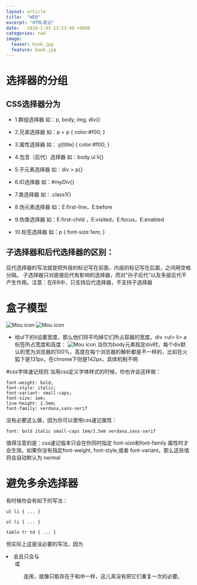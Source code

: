 ```yaml
---
layout: article
title:  "WEB"
excerpt: "HTML笔记"
date:   2018-1-03 13:53:40 +0800
categories: rwd
image:
  teaser: book.jpg
  feature: book.jpg
---
```

# 选择器的分组
## CSS选择器分为
- 1.群组选择器  如：p, body, img, div{}

- 2.兄弟选择器  如：p + p { color:#f00; }

- 3.属性选择器  如： p[title] { color:#f00; }

- 4.包含（后代）选择器  如：body ul li{}

- 5.子元素选择器 如：div > p{}

- 6.ID选择器  如：#myDiv{}

- 7.类选择器  如：.class1{}

- 8.伪元素选择器  如：E:first-line，E:before

- 9.伪类选择器  如：E:first-child ，E:visited，E:focus，E:enabled

- 10.标签选择器  如：p { font-size:1em; }
## 子选择器和后代选择器的区别：
后代选择器的写法就是把外层的标记写在前面，内层的标记写在后面，之间用空格分隔。
子选择器只对直接后代有影响的选择器，而对“孙子后代”以及多层后代不产生作用。注意：在IE6中，只支持后代选择器，不支持子选择器

# 盒子模型
![Mou icon](https://i.loli.net/2018/01/18/5a60090f3bd54.png)
![Mou icon](https://i.loli.net/2018/01/18/5a60090f3c931.png)
- 给ul下的li设置宽度，那么他们将平均掉它们所占容器的宽度。div >ul> li> a标签所占宽度和高度：
![Mou icon](https://i.loli.net/2018/01/18/5a60090f3bd54.png)
当你为body元素指定div时，每个div默认的宽为浏览器的100%，高度在每个浏览器的解析都是不一样的，比如在火狐下是131px，在chrome下则是142px，具体机制不明

#css字体速记规则
当用css定义字体样式的时候，你也许会这样做：
```
font-weight: bold;
font-style: italic;
font-variant: small-caps;
font-size: 1em;
line-height: 1.5em;
font-family: verdana,sans-serif 
```
没有必要这么做，因为你可以使用css速记属性：
```
font: bold italic small-caps 1em/1.5em verdana,sans-serif
```
值得注意的是：css速记版本只会在你同时指定 font-size和font-family 属性时才会生效。如果你没有指定font-weight, font-style,或者 font-variant，那么这些值将会自动默认为 normal

# 避免多余选择器
有时候你会有如下的写法：
```
ul li { ... }

ol li { ... }
    
table tr td { ... }
```
但实际上这是没必要的写法，因为<li>会且只会与<ul>或<ol>连用，就像<td>只能存在于<tr>和<table>中一样，这儿真没有把它们重复一次的必要。

